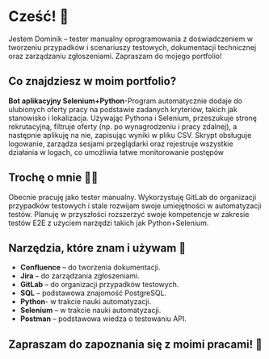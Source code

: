 # Cześć! 👋

Jestem Dominik – tester manualny oprogramowania z doświadczeniem w tworzeniu przypadków i scenariuszy testowych, dokumentacji technicznej oraz zarządzaniu zgłoszeniami. Zapraszam do mojego portfolio!

## Co znajdziesz w moim portfolio?

**Bot aplikacyjny Selenium+Python**-Program automatycznie dodaje do ulubionych oferty pracy na podstawie zadanych kryteriów, takich jak stanowisko i lokalizacja. Używając Pythona i Selenium, przeszukuje stronę rekrutacyjną, filtruje oferty (np. po wynagrodzeniu i pracy zdalnej), a następnie aplikuję na nie, zapisując wyniki w pliku CSV. Skrypt obsługuje logowanie, zarządza sesjami przeglądarki oraz rejestruje wszystkie działania w logach, co umożliwia łatwe monitorowanie postępów

## Trochę o mnie 🧑‍💻

Obecnie pracuję jako tester manualny. Wykorzystuję GitLab do organizacji przypadków testowych i stale rozwijam swoje umiejętności w automatyzacji testów. Planuję w przyszłości rozszerzyć swoje kompetencje w zakresie testów E2E z użyciem narzędzi takich jak Python+Selenium.

## Narzędzia, które znam i używam 🔧

- **Confluence** – do tworzenia dokumentacji.
- **Jira** – do zarządzania zgłoszeniami.
- **GitLab** – do organizacji przypadków testowych.
- **SQL** – podstawowa znajomość PostgreSQL.
- **Python**- w trakcie nauki automatyzacji.
- **Selenium** – w trakcie nauki automatyzacji.
- **Postman** – podstawowa wiedza o testowaniu API.

## Zapraszam do zapoznania się z moimi pracami! 🚀
